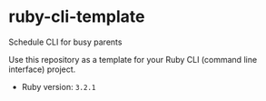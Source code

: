 # ruby-cli-template
Schedule CLI for busy parents

Use this repository as a template for your Ruby CLI (command line interface) project.

- Ruby version: `3.2.1`
